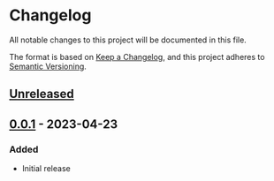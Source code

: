 # Changelog
All notable changes to this project will be documented in this file.

The format is based on [Keep a Changelog](https://keepachangelog.com/en/1.0.0/),
and this project adheres to [Semantic Versioning](https://semver.org/spec/v2.0.0.html).

## [Unreleased]

## [0.0.1] - 2023-04-23
### Added
- Initial release

[Unreleased]: https://github.com/theborakompanioni/cln-spend-and-replace-plugin/compare/0.0.1...HEAD
[0.0.1]: https://github.com/theborakompanioni/cln-spend-and-replace-plugin/releases/tag/0.0.1
